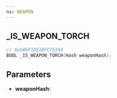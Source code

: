 ```yaml
---
ns: WEAPON
---
```

## _IS_WEAPON_TORCH

```c
// 0x506F1DE1BFC75304
BOOL _IS_WEAPON_TORCH(Hash weaponHash);
```

## Parameters
* **weaponHash**:

